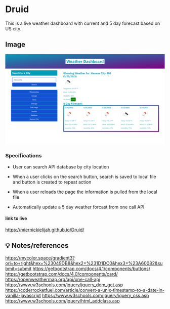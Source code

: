 # Druid
This is a live weather dashboard with current and 5 day forecast based on US city.

## Image
![screenshot](screenshot.png)

### Specifications

* User can search API database by city location

* When a user clicks on the search button, search is saved to local file and button is created to repeat action

* When a user reloads the page the information is pulled from the local file

* Automatically update a 5 day weather forcast from one call API 


#### link to live
https://miernickielijah.github.io/Druid/

## 💡 Notes/references 
https://mycolor.space/gradient3?ori=to+right&hex=%23049DB8&hex2=%231D1DC0&hex3=%23A60082&submit=submit
https://getbootstrap.com/docs/4.1/components/buttons/
https://getbootstrap.com/docs/4.0/components/card/
https://openweathermap.org/api/one-call-api
https://www.w3schools.com/jquery/jquery_dom_get.asp
https://coderrocketfuel.com/article/convert-a-unix-timestamp-to-a-date-in-vanilla-javascript
https://www.w3schools.com/jquery/jquery_css.asp
https://www.w3schools.com/jquery/html_addclass.asp
